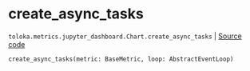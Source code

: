 # create_async_tasks
`toloka.metrics.jupyter_dashboard.Chart.create_async_tasks` | [Source code](https://github.com/Toloka/toloka-kit/blob/v1.1.2/src/metrics/jupyter_dashboard.py#L102)

```python
create_async_tasks(metric: BaseMetric, loop: AbstractEventLoop)
```


